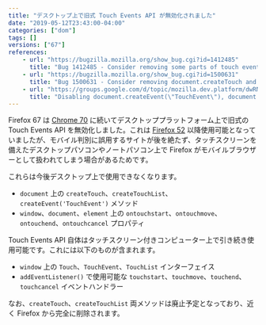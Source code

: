 ```yaml
---
title: "デスクトップ上で旧式 Touch Events API が無効化されました"
date: "2019-05-12T23:43:00-04:00"
categories: ["dom"]
tags: []
versions: ["67"]
references:
    - url: "https://bugzilla.mozilla.org/show_bug.cgi?id=1412485"
      title: "Bug 1412485 - Consider removing some parts of touch event APIs on desktop"
    - url: "https://bugzilla.mozilla.org/show_bug.cgi?id=1500631"
      title: "Bug 1500631 - Consider removing document.createTouch and document.createTouchList"
    - url: "https://groups.google.com/d/topic/mozilla.dev.platform/dwRNENReBuU/discussion"
      title: "Disabling document.createEvent(\"TouchEvent\"), document.createTouch* and ontouch* event handlers on desktop"
---
```

Firefox 67 は [Chrome 70](https://www.chromestatus.com/feature/4764225348042752) に続いてデスクトッププラットフォーム上で旧式の Touch Events API を無効化しました。これは [Firefox 52](https://www.fxsitecompat.dev/ja/docs/2016/touch-event-support-has-been-re-enabled-on-windows-desktop/) 以降使用可能となっていましたが、モバイル判別に誤用するサイトが後を絶たず、タッチスクリーンを備えたデスクトップパソコンやノートパソコン上で Firefox がモバイルブラウザーとして扱われてしまう場合があるためです。

これらは今後デスクトップ上で使用できなくなります。

* `document` 上の `createTouch`、`createTouchList`、`createEvent('TouchEvent')` メソッド
* `window`、`document`、`element` 上の `ontouchstart`、`ontouchmove`、`ontouchend`、`ontouchcancel` プロパティ

Touch Events API 自体はタッチスクリーン付きコンピューター上で引き続き使用可能です。これには以下のものが含まれます。

* `window` 上の `Touch`、`TouchEvent`、`TouchList` インターフェイス
* `addEventListener()` で使用可能な `touchstart`、`touchmove`、`touchend`、`touchcancel` イベントハンドラー

なお、`createTouch`、`createTouchList` 両メソッドは廃止予定となっており、近く Firefox から完全に削除されます。
